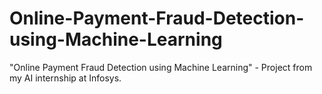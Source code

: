 # Online-Payment-Fraud-Detection-using-Machine-Learning
"Online Payment Fraud Detection using Machine Learning" - Project from my AI internship at Infosys.
